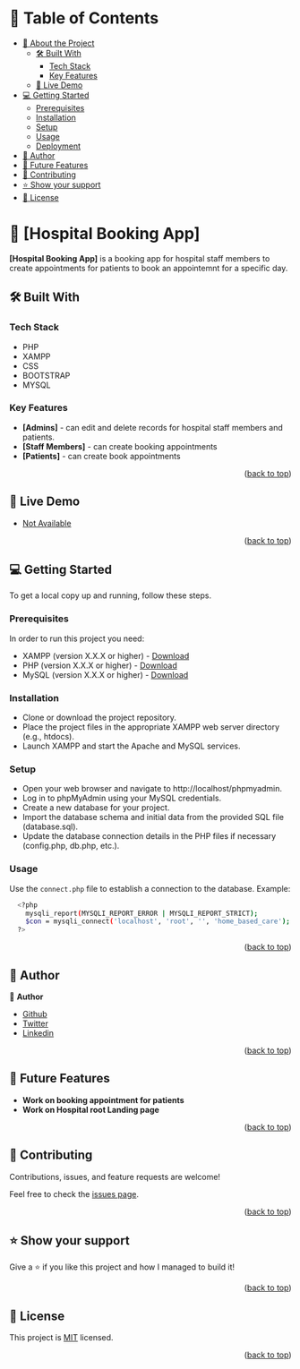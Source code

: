 <!-- TABLE OF CONTENTS -->

# 📗 Table of Contents

- [📖 About the Project](#about-project)
  - [🛠 Built With](#built-with)
    - [Tech Stack](#tech-stack)
    - [Key Features](#key-features)
  - [🚀 Live Demo](#live-demo)
- [💻 Getting Started](#getting-started)
  - [Prerequisites](#prerequisites)
  - [Installation](#installation)
  - [Setup](#setup)
  - [Usage](#usage)
  - [Deployment](#deployment)
- [👥 Author](#author)
- [🔭 Future Features](#future-features)
- [🤝 Contributing](#contributing)
- [⭐️ Show your support](#support)
- [📝 License](#license)

<!-- PROJECT DESCRIPTION -->

# 📖 [Hospital Booking App] <a name="about-project"></a>

**[Hospital Booking App]** is a booking app for hospital staff members to create appointments for patients to book an appointemnt for a specific day.

## 🛠 Built With <a name="built-with"></a>

### Tech Stack <a name="tech-stack"></a>

- PHP
- XAMPP
- CSS
- BOOTSTRAP
- MYSQL

<!-- Features -->

### Key Features <a name="key-features"></a>

- **[Admins]** - can edit and delete records for hospital staff members and patients.
- **[Staff Members]** - can create booking appointments
- **[Patients]** - can create book appointments

<p align="right">(<a href="#readme-top">back to top</a>)</p>

<!-- LIVE DEMO -->

## 🚀 Live Demo <a name="live-demo"></a>

- [Not Available]()

<p align="right">(<a href="#readme-top">back to top</a>)</p>

<!-- GETTING STARTED -->

## 💻 Getting Started <a name="getting-started"></a>

To get a local copy up and running, follow these steps.

### Prerequisites

In order to run this project you need:

- XAMPP (version X.X.X or higher) - [Download](https://www.apachefriends.org/index.html)
- PHP (version X.X.X or higher) - [Download](https://www.php.net/downloads.php)
- MySQL (version X.X.X or higher) - [Download](https://www.mysql.com/downloads/)

### Installation

- Clone or download the project repository.
- Place the project files in the appropriate XAMPP web server directory (e.g., htdocs).
- Launch XAMPP and start the Apache and MySQL services.

### Setup

- Open your web browser and navigate to http://localhost/phpmyadmin.
- Log in to phpMyAdmin using your MySQL credentials.
- Create a new database for your project.
- Import the database schema and initial data from the provided SQL file (database.sql).
- Update the database connection details in the PHP files if necessary (config.php, db.php, etc.).

### Usage

Use the `connect.php` file to establish a connection to the database. Example:

```sh
  <?php
    mysqli_report(MYSQLI_REPORT_ERROR | MYSQLI_REPORT_STRICT);
    $con = mysqli_connect('localhost', 'root', '', 'home_based_care');
  ?>
```

<p align="right">(<a href="#readme-top">back to top</a>)</p>

<!-- AUTHORS -->

## 👥 Author <a name="authors"></a>

👤 **Author**

- [Github](https://github.com/altontonn/)
- [Twitter](https://twitter.com/AlumasaNewton)
- [Linkedin](https://www.linkedin.com/in/newton-alumasa/)

<p align="right">(<a href="#readme-top">back to top</a>)</p>

<!-- FUTURE FEATURES -->

## 🔭 Future Features <a name="future-features"></a>

- **Work on booking appointment for patients**
- **Work on Hospital root Landing page**

<p align="right">(<a href="#readme-top">back to top</a>)</p>

<!-- CONTRIBUTING -->

## 🤝 Contributing <a name="contributing"></a>

Contributions, issues, and feature requests are welcome!

Feel free to check the [issues page](https://github.com/altontonn/Hospital-App/issues/).

<p align="right">(<a href="#readme-top">back to top</a>)</p>

<!-- SUPPORT -->

## ⭐️ Show your support <a name="support"></a>

Give a ⭐️ if you like this project and how I managed to build it!

<p align="right">(<a href="#readme-top">back to top</a>)</p>

<!-- LICENSE -->

## 📝 License <a name="license"></a>

This project is [MIT](https://github.com/altontonn/Hospital-App/blob/master/LICENSE) licensed.

<p align="right">(<a href="#readme-top">back to top</a>)</p>

